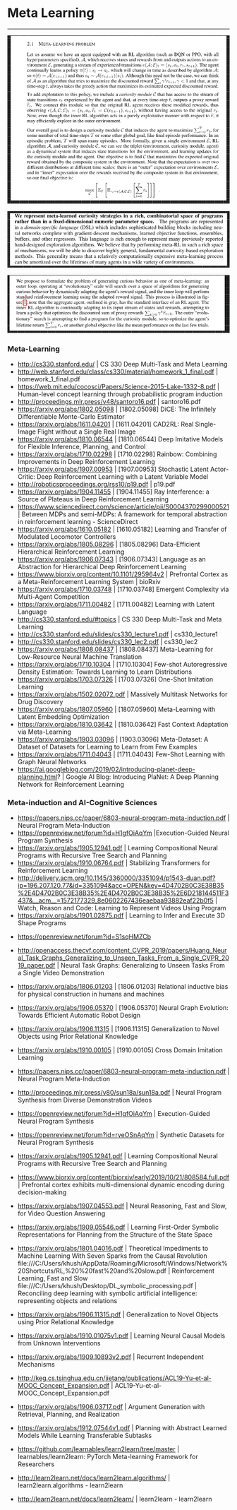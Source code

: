 # Meta Learning

---

![](images/2020-07-21-06-05-42.png)

![](images/2020-07-21-06-05-56.png)

![](images/2020-07-21-06-06-07.png)

### Meta-Learning

- http://cs330.stanford.edu/ | CS 330 Deep Multi-Task and Meta Learning
- http://web.stanford.edu/class/cs330/material/homework_1_final.pdf | homework_1_final.pdf
- https://web.mit.edu/cocosci/Papers/Science-2015-Lake-1332-8.pdf | Human-level concept learning
  through probabilistic program induction
- http://proceedings.mlr.press/v48/santoro16.pdf | santoro16.pdf
- https://arxiv.org/abs/1802.05098 | [1802.05098] DiCE: The Infinitely Differentiable Monte-Carlo Estimator
- https://arxiv.org/abs/1611.04201 | [1611.04201] CAD2RL: Real Single-Image Flight without a Single Real Image
- https://arxiv.org/abs/1810.06544 | [1810.06544] Deep Imitative Models for Flexible Inference, Planning, and Control
- https://arxiv.org/abs/1710.02298 | [1710.02298] Rainbow: Combining Improvements in Deep Reinforcement Learning
- https://arxiv.org/abs/1907.00953 | [1907.00953] Stochastic Latent Actor-Critic: Deep Reinforcement Learning with a Latent Variable Model
- http://roboticsproceedings.org/rss10/p19.pdf | p19.pdf
- https://arxiv.org/abs/1904.11455 | [1904.11455] Ray Interference: a Source of Plateaus in Deep Reinforcement Learning
- https://www.sciencedirect.com/science/article/pii/S0004370299000521 | Between MDPs and semi-MDPs: A framework for temporal abstraction in reinforcement learning - ScienceDirect
- https://arxiv.org/abs/1610.05182 | [1610.05182] Learning and Transfer of Modulated Locomotor Controllers
- https://arxiv.org/abs/1805.08296 | [1805.08296] Data-Efficient Hierarchical Reinforcement Learning
- https://arxiv.org/abs/1906.07343 | [1906.07343] Language as an Abstraction for Hierarchical Deep Reinforcement Learning
- https://www.biorxiv.org/content/10.1101/295964v2 | Prefrontal Cortex as a Meta-Reinforcement Learning System | bioRxiv
- https://arxiv.org/abs/1710.03748 | [1710.03748] Emergent Complexity via Multi-Agent Competition
- https://arxiv.org/abs/1711.00482 | [1711.00482] Learning with Latent Language
- http://cs330.stanford.edu/#topics | CS 330 Deep Multi-Task and Meta Learning
- http://cs330.stanford.edu/slides/cs330_lecture1.pdf | cs330_lecture1
- http://cs330.stanford.edu/slides/cs330_lec2.pdf | cs330_lec2
- https://arxiv.org/abs/1808.08437 | [1808.08437] Meta-Learning for Low-Resource Neural Machine Translation
- https://arxiv.org/abs/1710.10304 | [1710.10304] Few-shot Autoregressive Density Estimation: Towards Learning to Learn Distributions
- https://arxiv.org/abs/1703.07326 | [1703.07326] One-Shot Imitation Learning
- https://arxiv.org/abs/1502.02072.pdf | Massively Multitask Networks for Drug Discovery
- https://arxiv.org/abs/1807.05960 | [1807.05960] Meta-Learning with Latent Embedding Optimization
- https://arxiv.org/abs/1810.03642 | [1810.03642] Fast Context Adaptation via Meta-Learning
- https://arxiv.org/abs/1903.03096 | [1903.03096] Meta-Dataset: A Dataset of Datasets for Learning to Learn from Few Examples
- https://arxiv.org/abs/1711.04043 | [1711.04043] Few-Shot Learning with Graph Neural Networks
- https://ai.googleblog.com/2019/02/introducing-planet-deep-planning.html? | Google AI Blog: Introducing PlaNet: A Deep Planning Network for Reinforcement Learning

### Meta-induction and AI-Cognitive Sciences

- https://papers.nips.cc/paper/6803-neural-program-meta-induction.pdf | Neural Program Meta-Induction
- https://openreview.net/forum?id=H1gfOiAqYm |Execution-Guided Neural Program Synthesis
- https://arxiv.org/abs/1905.12941.pdf | Learning Compositional Neural Programs with Recursive Tree Search and Planning
- https://arxiv.org/abs/1910.06764.pdf | Stabilizing Transformers for Reinforcement Learning
- http://delivery.acm.org/10.1145/3360000/3351094/p1543-duan.pdf?ip=196.207.120.77&id=3351094&acc=OPEN&key=4D4702B0C3E38B35%2E4D4702B0C3E38B35%2E4D4702B0C3E38B35%2E6D218144511F3437&__acm__=1572177329_8e0602267436eaebaa93882eaf22b0f5 | Watch, Reason and Code: Learning to Represent Videos Using Program
- https://arxiv.org/abs/1901.02875.pdf | Learning to Infer and Execute 3D Shape Programs

* https://openreview.net/forum?id=S1sqHMZCb
* http://openaccess.thecvf.com/content_CVPR_2019/papers/Huang_Neural_Task_Graphs_Generalizing_to_Unseen_Tasks_From_a_Single_CVPR_2019_paper.pdf | Neural Task Graphs: Generalizing to Unseen Tasks From a Single Video Demonstration
* https://arxiv.org/abs/1806.01203 | [1806.01203] Relational inductive bias for physical construction in humans and machines
* https://arxiv.org/abs/1906.05370 | [1906.05370] Neural Graph Evolution: Towards Efficient Automatic Robot Design
* https://arxiv.org/abs/1906.11315 | [1906.11315] Generalization to Novel Objects using Prior Relational Knowledge
* https://arxiv.org/abs/1910.00105 | [1910.00105] Cross Domain Imitation Learning
* https://papers.nips.cc/paper/6803-neural-program-meta-induction.pdf | Neural Program Meta-Induction
* http://proceedings.mlr.press/v80/sun18a/sun18a.pdf | Neural Program Synthesis from Diverse Demonstration Videos
* https://openreview.net/forum?id=H1gfOiAqYm | Execution-Guided Neural Program Synthesis
* https://openreview.net/forum?id=ryeOSnAqYm | Synthetic Datasets for Neural Program Synthesis
* https://arxiv.org/abs/1905.12941.pdf | Learning Compositional Neural Programs with Recursive Tree Search and Planning

* https://www.biorxiv.org/content/biorxiv/early/2019/10/21/808584.full.pdf | Prefrontal cortex exhibits multi-dimensional dynamic encoding during decision-making
* https://arxiv.org/abs/1907.04553.pdf | Neural Reasoning, Fast and Slow, for Video Question Answering
* https://arxiv.org/abs/1909.05546.pdf | Learning First-Order Symbolic Representations for Planning from the Structure of the State Space
* https://arxiv.org/abs/1801.04016.pdf | Theoretical Impediments to Machine Learning With Seven Sparks from the Causal Revolution
  file:///C:/Users/khush/AppData/Roaming/Microsoft/Windows/Network%20Shortcuts/RL,%20%20fast%20and%20slow.pdf | Reinforcement Learning, Fast and Slow
  file:///C:/Users/khush/Desktop/DL_symbolic_processing.pdf | Reconciling deep learning with symbolic artificial intelligence: representing objects and relations
* https://arxiv.org/abs/1906.11315.pdf | Generalization to Novel Objects using Prior Relational Knowledge
* https://arxiv.org/abs/1910.01075v1.pdf | Learning Neural Causal Models from Unknown Interventions
* https://arxiv.org/abs/1909.10893v2.pdf | Recurrent Independent Mechanisms
* http://keg.cs.tsinghua.edu.cn/jietang/publications/ACL19-Yu-et-al-MOOC_Concept_Expansion.pdf | ACL19-Yu-et-al-MOOC_Concept_Expansion.pdf
* https://arxiv.org/abs/1906.03717.pdf | Argument Generation with Retrieval, Planning, and Realization
* https://arxiv.org/abs/1912.07544v1.pdf | Planning with Abstract Learned Models While Learning Transferable Subtasks
* https://github.com/learnables/learn2learn/tree/master | learnables/learn2learn: PyTorch Meta-learning Framework for Researchers
* http://learn2learn.net/docs/learn2learn.algorithms/ | learn2learn.algorithms - learn2learn
* http://learn2learn.net/docs/learn2learn/ | learn2learn - learn2learn
